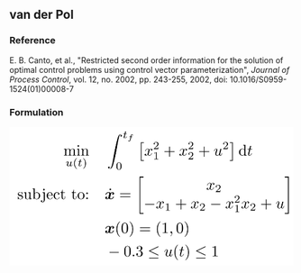 ## van der Pol

### Reference
E. B. Canto, et al., "Restricted second order information for the solution of optimal control problems using control vector parameterization", *Journal of Process Control*, vol. 12, no. 2002, pp. 243-255, 2002, doi: 10.1016/S0959-1524(01)00008-7

### Formulation
![formulation](assets/formulation.svg)

<!-- ### Solution -->